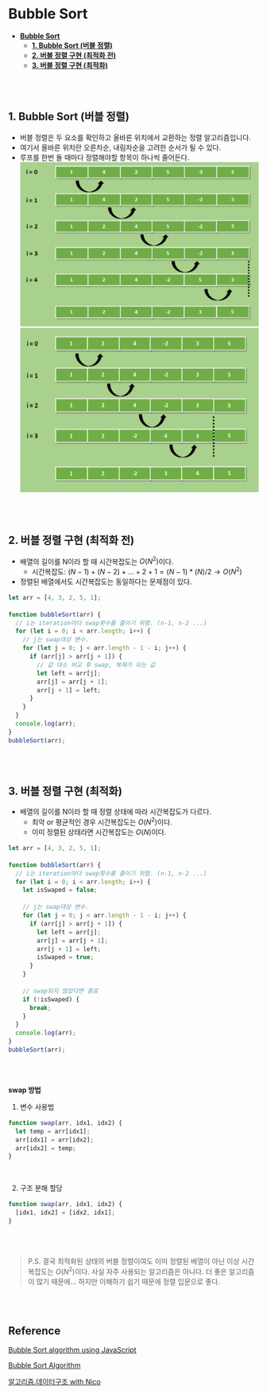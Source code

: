 # **Bubble Sort**

- [**Bubble Sort**](#bubble-sort)
  - [**1. Bubble Sort (버블 정렬)**](#1-bubble-sort-버블-정렬)
  - [**2. 버블 정렬 구현 (최적화 전)**](#2-버블-정렬-구현-최적화-전)
  - [**3. 버블 정렬 구현 (최적화)**](#3-버블-정렬-구현-최적화)

<br /><br />

## **1. Bubble Sort (버블 정렬)**

- 버블 정렬은 두 요소를 확인하고 올바른 위치에서 교환하는 정렬 알고리즘입니다.
- 여기서 올바른 위치란 오른차순, 내림차순을 고려한 순서가 될 수 있다.
- 루프를 한번 돌 때마다 정렬해야할 항목이 하나씩 줄어든다.
  <img src="..\..\..\image\algorithm\bubble-sort\bubble-sort.png" width="600" height="330">
  <img src="..\..\..\image\algorithm\bubble-sort\bubble-sort2.png" width="600" height="330">

<br /><br />

## **2. 버블 정렬 구현 (최적화 전)**

- 배열의 길이를 N이라 할 때 시간복잡도는 $O(N^2)$이다.
  - 시간복잡도: $(N-1)+(N-2)+...+2+1=(N-1)*(N)/2\rightarrow O(N^2)$
- 정렬된 배열에서도 시간복잡도는 동일하다는 문제점이 있다.

```javascript
let arr = [4, 3, 2, 5, 1];

function bubbleSort(arr) {
  // i는 iteration마다 swap횟수를 줄이기 위함. (n-1, n-2 ...)
  for (let i = 0; i < arr.length; i++) {
    // j는 swap대상 변수.
    for (let j = 0; j < arr.length - 1 - i; j++) {
      if (arr[j] > arr[j + 1]) {
        // 값 대소 비교 후 swap, 복제가 되는 값
        let left = arr[j];
        arr[j] = arr[j + 1];
        arr[j + 1] = left;
      }
    }
  }
  console.log(arr);
}
bubbleSort(arr);
```

<br /><br />

## **3. 버블 정렬 구현 (최적화)**

- 배열의 길이를 N이라 할 때 정렬 상태에 따라 시간복잡도가 다르다.
  - 최악 or 평균적인 경우 시간복잡도는 $O(N^2)$이다.
  - 이미 정렬된 상태라면 시간복잡도는 $O(N)$이다.

```javascript
let arr = [4, 3, 2, 5, 1];

function bubbleSort(arr) {
  // i는 iteration마다 swap횟수를 줄이기 위함. (n-1, n-2 ...)
  for (let i = 0; i < arr.length; i++) {
    let isSwaped = false;

    // j는 swap대상 변수.
    for (let j = 0; j < arr.length - 1 - i; j++) {
      if (arr[j] > arr[j + 1]) {
        let left = arr[j];
        arr[j] = arr[j + 1];
        arr[j + 1] = left;
        isSwaped = true;
      }
    }

    // swap되지 않았다면 종료
    if (!isSwaped) {
      break;
    }
  }
  console.log(arr);
}
bubbleSort(arr);
```

<br /><br />

**swap 방법**

1. 변수 사용법

```javascript
function swap(arr, idx1, idx2) {
  let temp = arr[idx1];
  arr[idx1] = arr[idx2];
  arr[idx2] = temp;
}
```

<br>

2. 구조 분해 할당

```javascript
function swap(arr, idx1, idx2) {
  [idx1, idx2] = [idx2, idx1];
}
```

<br /><br />

> P.S. 결국 최적화된 상태의 버블 정렬이여도 이미 정렬된 배열이 아닌 이상 시간복잡도는 $O(N^2)$이다. 사실 자주 사용되는 알고리즘은 아니다. 더 좋은 알고리즘이 많기 때문에... 하지만 이해하기 쉽기 때문에 정렬 입문으로 좋다.

<br /><br />

## **Reference**<!-- omit in toc -->

[Bubble Sort algorithm using JavaScript](https://www.geeksforgeeks.org/bubble-sort-algorithms-by-using-javascript/)

[Bubble Sort Algorithm](https://www.geeksforgeeks.org/bubble-sort/?ref=lbp)

[알고리즘.데이터구조 with Nico](https://www.youtube.com/watch?v=NFETSCJON2M&list=PL7jH19IHhOLMdHvl3KBfFI70r9P0lkJwL&index=2)
